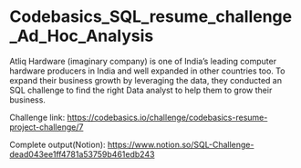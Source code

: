# Codebasics_SQL_resume_challenge_Ad_Hoc_Analysis

Atliq Hardware (imaginary company) is one of India’s leading computer hardware producers in India and well expanded in other countries too. To expand their business growth by leveraging the data, they conducted an SQL challenge to find the right Data analyst to help them to grow their business.

Challenge link: https://codebasics.io/challenge/codebasics-resume-project-challenge/7

Complete output(Notion): https://www.notion.so/SQL-Challenge-dead043ee1ff4781a53759b461edb243
